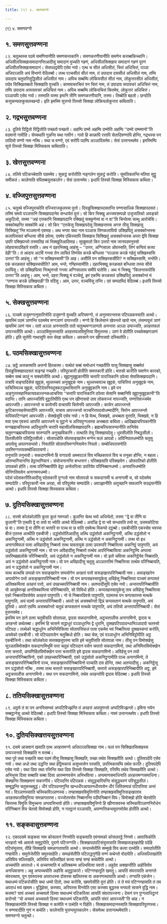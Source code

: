 ```yaml
---
title: (९) ४. समणवग्गो

---
```

(९) ४. समणवग्गो  


## १. समणसुत्तवण्णना

८२. चतुत्थस्स पठमे समणियानीति समणसन्तकानि। समणकरणीयानीति समणेन कत्तब्बकिच्चानि। अधिसीलसिक्खासमादानन्तिआदीसु समादानं वुच्चति गहणं, अधिसीलसिक्खाय समादानं गहणं पूरणं अधिसीलसिक्खासमादानं। सेसपदद्वयेपि एसेव नयो। एत्थ च सीलं अधिसीलं, चित्तं अधिचित्तं, पञ्ञा अधिपञ्ञाति अयं विभागो वेदितब्बो। तत्थ पञ्चसीलं सीलं नाम, तं उपादाय दससीलं अधिसीलं नाम, तम्पि उपादाय चतुपारिसुद्धिसीलं अधिसीलं नाम। अपिच सब्बम्पि लोकियसीलं सीलं नाम, लोकुत्तरसीलं अधिसीलं, तदेव सिक्खितब्बतो सिक्खाति वुच्चति। कामावचरचित्तं पन चित्तं नाम, तं उपादाय रूपावचरं अधिचित्तं नाम, तम्पि उपादाय अरूपावचरं अधिचित्तं नाम। अपिच सब्बम्पि लोकियचित्तं चित्तमेव, लोकुत्तरं अधिचित्तं। पञ्ञायपि एसेव नयो। तस्माति यस्मा इमानि तीणि समणकरणीयानि, तस्मा। तिब्बोति बहलो। छन्दोति कत्तुकम्यताकुसलच्छन्दो। इति इमस्मिं सुत्तन्ते तिस्सो सिक्खा लोकियलोकुत्तरा कथिताति।  


## २. गद्रभसुत्तवण्णना

८३. दुतिये पिट्ठितो पिट्ठितोति पच्छतो पच्छतो। अहम्पि दम्मो अहम्पि दम्मोति अहम्पि ‘‘दम्मो दम्ममानो’’ति वदमानो गावीति। सेय्यथापि गुन्नन्ति यथा गावीनं। गावो हि काळापि रत्तापि सेतादिवण्णापि होन्ति, गद्रभस्स पन तादिसो वण्णो नाम नत्थि। यथा च वण्णो, एवं सरोपि पदम्पि अञ्ञादिसमेव। सेसं उत्तानत्थमेव। इमस्मिम्पि सुत्ते तिस्सो सिक्खा मिस्सिकाव कथिताति।  


## ३. खेत्तसुत्तवण्णना

८४. ततिये पटिकच्चेवाति पठममेव। सुकट्ठं करोतीति नङ्गलेन सुकट्ठं करोति। सुमतिकतन्ति मतिया सुट्ठु समीकतं। कालेनाति वपितब्बयुत्तकालेन। सेसं उत्तानमेव। इधापि तिस्सो सिक्खा मिस्सिकाव कथिता।  


## ४. वज्जिपुत्तसुत्तवण्णना

८५. चतुत्थे वज्जिपुत्तकोति वज्जिराजकुलस्स पुत्तो। दियड्ढसिक्खापदसतन्ति पण्णासाधिकं सिक्खापदसतं। तस्मिं समये पञ्ञत्तानि सिक्खापदानेव सन्धायेतं वुत्तं। सो किर भिक्खु अज्जवसम्पन्नो उजुजातिको अवङ्को अकुटिलो, तस्मा ‘‘अहं एत्तकानि सिक्खापदानि रक्खितुं सक्कुणेय्यं वा न वा’’ति चिन्तेत्वा सत्थु आरोचेसि। सक्कोमहन्ति सक्कोमि अहं। सो किर ‘‘एत्तकेसु सिक्खापदेसु सिक्खन्तस्स अगरु तीसु सिक्खासु सिक्खितु’’न्ति मञ्ञमानो एवमाह। अथ भगवा यथा नाम पञ्ञास तिणकलापियो उक्खिपितुं असक्कोन्तस्स कलापियसतं बन्धित्वा सीसे ठपेय्य, एवमेव एकिस्सापि सिक्खाय सिक्खितुं असक्कोन्तस्स अपरा द्वेपि सिक्खा उपरि पक्खिपन्तो तस्मातिह त्वं भिक्खूतिआदिमाह। सुखुमालो किर उत्तरो नाम जानपदमनुस्सो लोहपासादविहारे वसति। अथ नं दहरभिक्खू आहंसु – ‘‘उत्तर, अग्गिसाला ओवस्सति, तिणं कप्पियं कत्वा देही’’ति। तं आदाय अटविं गन्त्वा तेन लायितं तिणंयेव करळे बन्धित्वा ‘‘पञ्ञास करळे गहेतुं सक्खिस्ससि उत्तरा’’ति आहंसु। सो ‘‘न सक्खिस्सामी’’ति आह। असीतिं पन सक्खिस्ससीति? न सक्खिस्सामि, भन्तेति। एकं करळसतं सक्खिस्ससीति? आम, भन्ते, गण्हिस्सामीति। दहरभिक्खू करळसतं बन्धित्वा तस्स सीसे ठपयिंसु। सो उक्खिपित्वा नित्थुनन्तो गन्त्वा अग्गिसालाय समीपे पातेसि। अथ नं भिक्खू ‘‘किलन्तरूपोसि उत्तरा’’ति आहंसु। आम, भन्ते, दहरा भिक्खू मं वञ्चेसुं, इमं एकम्पि करळसतं उक्खिपितुं असक्कोन्तं मं ‘‘पण्णास करळे उक्खिपाही’’ति वदिंसु। आम, उत्तर, वञ्चयिंसु तन्ति। एवं सम्पदमिदं वेदितब्बं। इधापि तिस्सो सिक्खा मिस्सिकाव कथिता।  


## ५. सेक्खसुत्तवण्णना

८६. पञ्चमे उजुमग्गानुसारिनोति उजुमग्गो वुच्चति अरियमग्गो, तं अनुस्सरन्तस्स पटिपन्नकस्साति अत्थो। खयस्मिं पठमं ञाणन्ति पठममेव मग्गञाणं उप्पज्जति। मग्गो हि किलेसानं खेपनतो खयो नाम, तंसम्पयुत्तं ञाणं खयस्मिं ञाणं नाम। ततो अञ्ञा अनन्तराति ततो चतुत्थमग्गञाणतो अनन्तरा अञ्ञा उप्पज्जति, अरहत्तफलं उप्पज्जतीति अत्थो। अञ्ञाविमुत्तस्साति अरहत्तफलविमुत्तिया विमुत्तस्स। ञाणं वे होतीति पच्चवेक्खणञाणं होति। इति सुत्तेपि गाथासुपि सत्त सेखा कथिता। अवसाने पन खीणासवो दस्सितोति।  


## ६. पठमसिक्खासुत्तवण्णना

८७. छट्ठे अत्तकामाति अत्तनो हितकामा। यत्थेतं सब्बं समोधानं गच्छतीति यासु सिक्खासु सब्बमेतं दियड्ढसिक्खापदसतं सङ्गहं गच्छति। परिपूरकारी होतीति समत्तकारी होति। मत्तसो कारीति पमाणेन कारको, सब्बेन सब्बं कातुं न सक्कोतीति अत्थो। खुद्दानुखुद्दकानीति चत्तारि पाराजिकानि ठपेत्वा सेससिक्खापदानि। तत्रापि सङ्घादिसेसं खुद्दकं, थुल्लच्चयं अनुखुद्दकं नाम। थुल्लच्चयञ्च खुद्दकं, पाचित्तियं अनुखुद्दकं नाम, पाचित्तियञ्च खुद्दकं, पाटिदेसनियदुक्कटदुब्भासितानि अनुखुद्दकानि नाम। इमे पन अङ्गुत्तरमहानिकायवळञ्जनकआचरिया ‘‘चत्तारि पाराजिकानि ठपेत्वा सेसानि सब्बानिपि खुद्दानुखुद्दकानी’’ति वदन्ति। तानि आपज्जतिपि वुट्ठातिपीति एत्थ पन खीणासवो ताव लोकवज्जं नापज्जति, पण्णत्तिवज्जमेव आपज्जति। आपज्जन्तो च कायेनपि वाचायपि चित्तेनपि आपज्जति। कायेन आपज्जन्तो कुटिकारसहसेय्यादीनि आपज्जति, वाचाय आपज्जन्तो सञ्चरित्तपदसोधम्मादीनि, चित्तेन आपज्जन्तो रूपियपटिग्गहणं आपज्जति। सेक्खेसुपि एसेव नयो। न हि मेत्थ, भिक्खवे, अभब्बता वुत्ताति, भिक्खवे, न हि मया एत्थ एवरूपं आपत्तिं आपज्जने च वुट्ठाने च अरियपुग्गलस्स अभब्बता कथिता। आदिब्रह्मचरियकानीति मग्गब्रह्मचरियस्स आदिभूतानि चत्तारि महासीलसिक्खापदानि। ब्रह्मचरियसारुप्पानीति तानियेव चतुमग्गब्रह्मचरियस्स सारुप्पानि अनुच्छविकानि। तत्थाति तेसु सिक्खापदेसु। धुवसीलोति निबद्धसीलो। ठितसीलोति पतिट्ठितसीलो। सोतापन्नोति सोतसङ्खातेन मग्गेन फलं आपन्नो। अविनिपातधम्मोति चतूसु अपायेसु अपतनसभावो। नियतोति सोतापत्तिमग्गनियामेन नियतो। सम्बोधिपरायणोति उपरिमग्गत्तयसम्बोधिपरायणो।  
तनुत्ताति तनुभावो। सकदागामिनो हि रागादयो अब्भपटलं विय मच्छिकापत्तं विय च तनुका होन्ति, न बहला। ओरम्भागियानन्ति हेट्ठाभागियानं। संयोजनानन्ति बन्धनानं। परिक्खयाति परिक्खयेन। ओपपातिको होतीति उप्पन्नको होति। तत्थ परिनिब्बायीति हेट्ठा अनोतरित्वा उपरियेव परिनिब्बानधम्मो। अनावत्तिधम्मोति योनिगतिवसेन अनागमनधम्मो।  
पदेसं पदेसकारीतिआदीसु पदेसकारी पुग्गलो नाम सोतापन्नो च सकदागामी च अनागामी च, सो पदेसमेव सम्पादेति। परिपूरकारी नाम अरहा, सो परिपूरमेव सम्पादेति। अवञ्झानीति अतुच्छानि सफलानि सउद्रयानीति अत्थो। इधापि तिस्सो सिक्खा मिस्सकाव कथिता।  


## ७. दुतियसिक्खासुत्तवण्णना

८८. सत्तमे कोलंकोलोति कुला कुलं गमनको। कुलन्ति चेत्थ भवो अधिप्पेतो, तस्मा ‘‘द्वे वा तीणि वा कुलानी’’ति एत्थपि द्वे वा तयो वा भवेति अत्थो वेदितब्बो। अयञ्हि द्वे वा भवे सन्धावति तयो वा, उत्तमकोटिया छ वा। तस्मा द्वे वा तीणि वा चत्तारि वा पञ्च वा छ वाति एवमेत्थ विकप्पो दट्ठब्बो। एकबीजीति एकस्सेव भवस्स बीजं एतस्स अत्थीति एकबीजी। उद्धंसोतोतिआदीसु अत्थि उद्धंसोतो अकनिट्ठगामी, अत्थि उद्धंसोतो न अकनिट्ठगामी, अत्थि न उद्धंसोतो अकनिट्ठगामी, अत्थि न उद्धंसोतो न अकनिट्ठगामी। तत्थ यो इध अनागामिफलं पत्वा अविहादीसु निब्बत्तो तत्थ यावतायुकं ठत्वा उपरूपरि निब्बत्तित्वा अकनिट्ठं पापुणाति, अयं उद्धंसोतो अकनिट्ठगामी नाम। यो पन अविहादीसु निब्बत्तो तत्थेव अपरिनिब्बायित्वा अकनिट्ठम्पि अप्पत्वा उपरिमब्रह्मलोके परिनिब्बायति, अयं उद्धंसोतो न अकनिट्ठगामी नाम। यो इतो चवित्वा अकनिट्ठेयेव निब्बत्तति, अयं न उद्धंसोतो अकनिट्ठगामी नाम। यो पन अविहादीसु चतूसु अञ्ञतरस्मिं निब्बत्तित्वा तत्थेव परिनिब्बायति, अयं न उद्धंसोतो न अकनिट्ठगामी नाम।  
यत्थ कत्थचि उप्पन्नो पन ससङ्खारेन सप्पयोगेन अरहत्तं पत्तो ससङ्खारपरिनिब्बायी नाम। असङ्खारेन अप्पयोगेन पत्तो असङ्खारपरिनिब्बायी नाम। यो पन कप्पसहस्सायुकेसु अविहेसु निब्बत्तित्वा पञ्चमं कप्पसतं अतिक्कमित्वा अरहत्तं पत्तो, अयं उपहच्चपरिनिब्बायी नाम। अतप्पादीसुपि एसेव नयो। अन्तरापरिनिब्बायीति यो आयुवेमज्झं अनतिक्कमित्वा परिनिब्बायति, सो तिविधो होति। कप्पसहस्सायुकेसु ताव अविहेसु निब्बत्तित्वा एको निब्बत्तदिवसेयेव अरहत्तं पापुणाति। नो चे निब्बत्तदिवसे पापुणाति, पठमस्स पन कप्पसतस्स मत्थके पापुणाति, अयं पठमो अन्तरापरिनिब्बायी। अपरो एवं असक्कोन्तो द्विन्नं कप्पसतानं मत्थके पापुणाति, अयं दुतियो। अपरो एवम्पि असक्कोन्तो चतुन्नं कप्पसतानं मत्थके पापुणाति, अयं ततियो अन्तरापरिनिब्बायी। सेसं वुत्तनयमेव।  
इमस्मिं पन ठाने ठत्वा चतुवीसति सोतापन्ना, द्वादस सकदागामिनो, अट्ठचत्तालीस अनागामिनो, द्वादस च अरहन्तो कथेतब्बा। इमस्मिं हि सासने सद्धाधुरं पञ्ञाधुरन्ति द्वे धुरानि, दुक्खपटिपदादन्धाभिञ्ञादयो चतस्सो पटिपदा। तत्थेको सद्धाधुरेन अभिनिविसित्वा सोतापत्तिफलं पत्वा एकमेव भवं निब्बत्तित्वा दुक्खस्सन्तं करोति, अयमेको एकबीजी। सो पटिपदावसेन चतुब्बिधो होति। यथा चेस, एवं पञ्ञाधुरेन अभिनिविट्ठोपीति अट्ठ एकबीजिनो। तथा कोलंकोला सत्तक्खत्तुपरमा चाति इमे चतुवीसति सोतापन्ना नाम। तीसु पन विमोक्खेसु सुञ्ञतविमोक्खेन सकदागामिभूमिं पत्ता चतुन्नं पटिपदानं वसेन चत्तारो सकदागामिनो, तथा अनिमित्तविमोक्खेन पत्ता चत्तारो, अप्पणिहितविमोक्खेन पत्ता चत्तारोति इमे द्वादस सकदागामिनो। अविहेसु पन तयो अन्तरापरिनिब्बायिनो, एको उपहच्चपरिनिब्बायी, एको उद्धंसोतो अकनिट्ठगामीति पञ्च अनागामिनो, ते असङ्खारपरिनिब्बायिनो पञ्च, ससङ्खारपरिनिब्बायिनो पञ्चाति दस होन्ति, तथा अतप्पादीसु। अकनिट्ठेसु पन उद्धंसोतो नत्थि , तस्मा तत्थ चत्तारो ससङ्खारपरिनिब्बायी, चत्तारो असङ्खारपरिनिब्बायीति अट्ठ, इमे अट्ठचत्तालीस अनागामिनो। यथा पन सकदागामिनो, तथेव अरहन्तोपि द्वादस वेदितब्बा। इधापि तिस्सो सिक्खा मिस्सिकाव कथिता।  


## ८. ततियसिक्खासुत्तवण्णना

८९. अट्ठमे तं वा पन अनभिसम्भवं अप्पटिविज्झन्ति तं अरहत्तं अपापुणन्तो अप्पटिविज्झन्तो। इमिना नयेन सब्बट्ठानेसु अत्थो वेदितब्बो। इधापि तिस्सो सिक्खा मिस्सिकाव कथिता। नवमं उत्तानत्थमेव। इधापि तिस्सो सिक्खा मिस्सिकाव कथिता।  


## १०. दुतियसिक्खत्तयसुत्तवण्णना

९१. दसमे आसवानं खयाति एत्थ अरहत्तमग्गो अधिपञ्ञासिक्खा नाम। फलं पन सिक्खितसिक्खस्स उप्पज्जनतो सिक्खाति न वत्तब्बं।  
यथा पुरे तथा पच्छाति यथा पठमं तीसु सिक्खासु सिक्खति, पच्छा तथेव सिक्खतीति अत्थो। दुतियपदेपि एसेव नयो। यथा अधो तथा उद्धन्ति यथा हेट्ठिमकायं असुभवसेन पस्सति, उपरिमकायम्पि तथेव फरति। दुतियपदेपि एसेव नयो। यथा दिवा तथा रत्तिन्ति यथा दिवा तिस्सो सिक्खा सिक्खति, रत्तिम्पि तथेव सिक्खतीति अत्थो। अभिभुय्य दिसा सब्बाति सब्बा दिसा आरम्मणवसेन अभिभवित्वा। अप्पमाणसमाधिनाति अरहत्तमग्गसमाधिना।  
सेक्खन्ति सिक्खमानं सकरणीयं। पटिपदन्ति पटिपन्नकं। संसुद्धचारियन्ति संसुद्धचरणं परिसुद्धसीलं। सम्बुद्धन्ति चतुसच्चबुद्धं। धीरं पटिपदन्तगुन्ति खन्धधीरआयतनधीरवसेन धीरं धितिसम्पन्नं पटिपत्तिया अन्तं गतं। विञ्ञाणस्साति चरिमकविञ्ञाणस्स। तण्हाक्खयविमुत्तिनोति तण्हाक्खयविमुत्तिसङ्खाताय अरहत्तफलविमुत्तिया समन्नागतस्स। पज्जोतस्सेव निब्बानन्ति पदीपनिब्बानं विय। विमोक्खो होति चेतसोति चित्तस्स विमुत्ति विमुच्चना अप्पवत्तिभावो होति। तण्हाक्खयविमुत्तिनो हि खीणासवस्स चरिमकविञ्ञाणनिरोधेन परिनिब्बानं विय चेतसो विमोक्खो होति, न गतट्ठानं पञ्ञायति, अपण्णत्तिकभावूपगमोयेव होतीति अत्थो।  


## ११. सङ्कवासुत्तवण्णना

९२. एकादसमे सङ्कवा नाम कोसलानं निगमोति सङ्कवाति एवंनामको कोसलरट्ठे निगमो। आवासिकोति भारहारो नवे आवासे समुट्ठापेति, पुराणे पटिजग्गति। सिक्खापदपटिसंयुत्तायाति सिक्खासङ्खातेहि पदेहि पटिसंयुत्ताय, तीहि सिक्खाहि समन्नागतायाति अत्थो। सन्दस्सेतीति सम्मुखे विय कत्वा दस्सेति। समादपेतीति गण्हापेति। समुत्तेजेतीति समुस्साहेति। सम्पहंसेतीति पटिलद्धगुणेहि वण्णं कथेन्तो वोदापेति। अधिसल्लिखतेति अतिविय सल्लिखति, अतिविय सल्लिखितं कत्वा सण्हं सण्हं कथेतीति अत्थो।  
अच्चयोति अपराधो। मं अच्चगमाति मं अतिक्कम्म अधिभवित्वा पवत्तो। अहुदेव अक्खन्तीति अहोसियेव अनधिवासना। अहु अप्पच्चयोति अहोसि अतुट्ठाकारो। पटिग्गण्हातूति खमतु। आयतिं संवरायाति अनागते संवरत्थाय, पुन एवरूपस्स अपराधस्स दोसस्स खलितस्स वा अकरणत्थायाति अत्थो। तग्घाति एकंसेन। यथाधम्मं पटिकरोसीति यथा धम्मो ठितो, तथा करोसि, खमापेसीति वुत्तं होति। तं ते मयं पटिग्गण्हामाति तं तव अपराधं मयं खमाम। वुद्धिहेसा, कस्सप, अरियस्स विनयेति एसा कस्सप बुद्धस्स भगवतो सासने वुद्धि नाम। कतमा? यायं अच्चयं अच्चयतो दिस्वा यथाधम्मं पटिकरित्वा आयतिं संवरापज्जना। देसनं पन पुग्गलाधिट्ठानं करोन्तो ‘‘यो अच्चयं अच्चयतो दिस्वा यथाधम्मं पटिकरोति, आयतिं संवरं आपज्जती’’ति आह। न सिक्खाकामोति तिस्सो सिक्खा न कामेति न पत्थेति न पिहेति। सिक्खासमादानस्साति सिक्खापरिपूरणस्स। न वण्णवादीति गुणं न कथेति। कालेनाति युत्तप्पयुत्तकालेन। सेसमेत्थ उत्तानत्थमेवाति।  
समणवग्गो चतुत्थो।  
